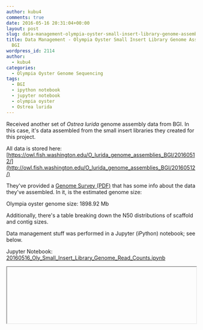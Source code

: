 ```yaml
---
author: kubu4
comments: true
date: 2016-05-16 20:31:04+00:00
layout: post
slug: data-management-olympia-oyster-small-insert-library-genome-assembly-from-bgi
title: Data Management - Olympia Oyster Small Insert Library Genome Assembly from
  BGI
wordpress_id: 2114
author:
  - kubu4
categories:
  - Olympia Oyster Genome Sequencing
tags:
  - BGI
  - ipython notebook
  - jupyter notebook
  - olympia oyster
  - Ostrea lurida
---
```


Received another set of _Ostrea lurida_ genome assembly data from BGI. In this case, it's data assembled from the small insert libraries they created for this project.

All data is stored here: [https://owl.fish.washington.edu/O_lurida_genome_assemblies_BGI/20160512/](http://owl.fish.washington.edu/O_lurida_genome_assemblies_BGI/20160512/)

They've provided a [Genome Survey (PDF)](https://owl.fish.washington.edu/O_lurida_genome_assemblies_BGI/20160512/20160512_F15FTSUSAT0327_genome_survey.pdf) that has some info about the data they've assembled. In it, is the estimated genome size:

Olympia oyster genome size: 1898.92 Mb

Additionally, there's a table breaking down the N50 distributions of scaffold and contig sizes.

Data management stuff was performed in a Jupyter (iPython) notebook; see below.

Jupyter Notebook: [20160516_Oly_Small_Insert_Library_Genome_Read_Counts.ipynb](httpss://github.com/sr320/LabDocs/blob/master/jupyter_nbs/sam/20160516_Oly_Small_Insert_Library_Genome_Read_Counts.ipynb)

<iframe src="httpss://render.githubusercontent.com/view/ipynb?commit=12daacdc53842ba5f5adb216080ff18c64c8a9b8&enc;_url=68747470733a2f2f7261772e67697468756275736572636f6e74656e742e636f6d2f73723332302f4c6162446f63732f313264616163646335333834326261356635616462323136303830666631386336346338613962382f6a7570797465725f6e62732f73616d2f32303136303531365f4f6c795f536d616c6c5f496e736572745f4c6962726172795f47656e6f6d655f526561645f436f756e74732e6970796e62&nwo;=sr320%2FLabDocs&path;=jupyter_nbs%2Fsam%2F20160516_Oly_Small_Insert_Library_Genome_Read_Counts.ipynb&repository;_id=13746500#91d07f8a-eba1-4969-9105-cca2bfa648b3" width="100%" same_height_as="window" scrolling="yes"></iframe>

